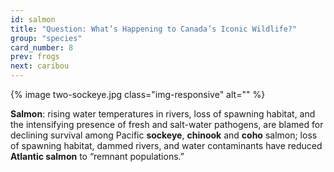 ```yaml
---
id: salmon
title: "Question: What’s Happening to Canada’s Iconic Wildlife?"
group: "species"
card_number: 8
prev: frogs
next: caribou
---
```


{% image two-sockeye.jpg class="img-responsive" alt="" %}

**Salmon**: rising water temperatures in rivers, loss of spawning habitat, and the intensifying presence of fresh and salt-water pathogens, are blamed for declining survival among Pacific **sockeye**, **chinook** and **coho** salmon; loss of spawning habitat, dammed rivers, and water contaminants have reduced **Atlantic salmon** to “remnant populations.”
